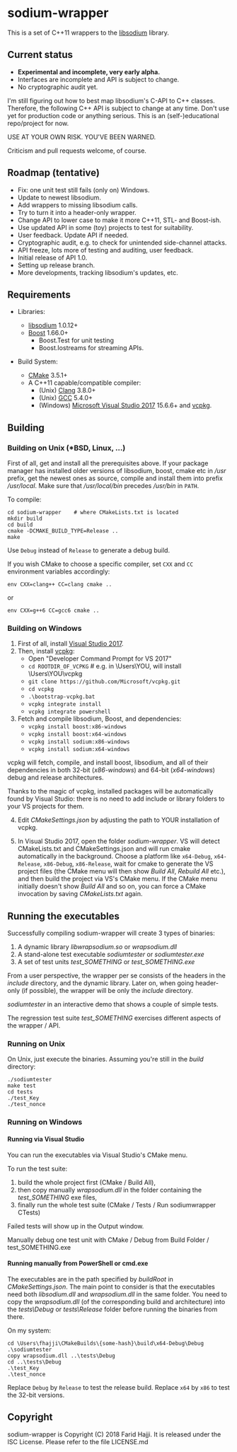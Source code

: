 # sodium-wrapper

This is a set of C++11 wrappers to the [libsodium](https://download.libsodium.org/doc/) library.

## Current status

* **Experimental and incomplete, very early alpha.**
* Interfaces are incomplete and API is subject to change.
* No cryptographic audit yet.

I'm still figuring out how to best map libsodium's C-API to C++
classes. Therefore, the following C++ API is subject to change
at any time. Don't use yet for production code or anything serious.
This is an (self-)educational repo/project for now.

USE AT YOUR OWN RISK. YOU'VE BEEN WARNED.

Criticism and pull requests welcome, of course.

## Roadmap (tentative)

* Fix: one unit test still fails (only on) Windows.
* Update to newest libsodium.
* Add wrappers to missing libsodium calls.
* Try to turn it into a header-only wrapper.
* Change API to lower case to make it more C++11, STL- and Boost-ish.
* Use updated API in some (toy) projects to test for suitability.
* User feedback. Update API if needed.
* Cryptographic audit, e.g. to check for unintended side-channel attacks.
* API freeze, lots more of testing and auditing, user feedback.
* Initial release of API 1.0.
* Setting up release branch.
* More developments, tracking libsodium's updates, etc.

## Requirements

* Libraries:
  * [libsodium](https://github.com/jedisct1/libsodium) 1.0.12+
  * [Boost](https://www.boost.org/) 1.66.0+
    * Boost.Test for unit testing
	* Boost.Iostreams for streaming APIs.

* Build System:
  * [CMake](https://cmake.org/) 3.5.1+
  * A C++11 capable/compatible compiler:
    * (Unix) [Clang](https://clang.llvm.org/) 3.8.0+
	* (Unix) [GCC](https://gcc.gnu.org/) 5.4.0+
	* (Windows) [Microsoft Visual Studio 2017](https://www.visualstudio.com/vs/) 15.6.6+ and [vcpkg](https://github.com/Microsoft/vcpkg).

## Building

### Building on Unix (*BSD, Linux, ...)

First of all, get and install all the prerequisites above.
If your package manager has installed older versions of libsodium, boost,
cmake etc in */usr* prefix, get the newest ones as source, compile and
install them into prefix */usr/local*. Make sure that */usr/local/bin*
precedes */usr/bin* in `PATH`.

To compile:

```
cd sodium-wrapper    # where CMakeLists.txt is located
mkdir build
cd build
cmake -DCMAKE_BUILD_TYPE=Release ..
make
```

Use `Debug` instead of `Release` to generate a debug build.

If you wish CMake to choose a specific compiler, set `CXX` and
`CC` environment variables accordingly:

```
env CXX=clang++ CC=clang cmake ..
```

or

```
env CXX=g++6 CC=gcc6 cmake ..
```

### Building on Windows

1. First of all, install [Visual Studio 2017](https://www.visualstudio.com/vs/).
2. Then, install [vcpkg](https://docs.microsoft.com/en-us/cpp/vcpkg):
     * Open "Developer Command Prompt for VS 2017"
	 * `cd ROOTDIR_OF_VCPKG` # e.g. in \Users\YOU, will install \Users\YOU\vcpkg
	 * `git clone https://github.com/Microsoft/vcpkg.git`
	 * `cd vcpkg`
	 * `.\bootstrap-vcpkg.bat`
	 * `vcpkg integrate install`
	 * `vcpkg integrate powershell`
3. Fetch and compile libsodium, Boost, and dependencies:
     * `vcpkg install boost:x86-windows`
	 * `vcpkg install boost:x64-windows`
	 * `vcpkg install sodium:x86-windows`
	 * `vcpkg install sodium:x64-windows`

vcpkg will fetch, compile, and install boost, libsodium, and
all of their dependencies in both 32-bit (*x86-windows*) and
64-bit (*x64-windows*) debug and release architectures.
	 
Thanks to the magic of vcpkg, installed packages will be automatically
found by Visual Studio: there is no need to add include or library folders
to your VS projects for them.

4. Edit *CMakeSettings.json* by adjusting the path to YOUR
installation of vcpkg.

5. In Visual Studio 2017, open the folder *sodium-wrapper*.
VS will detect CMakeLists.txt and CMakeSettings.json and
will run cmake automatically in the background. Choose a platform
like `x64-Debug`, `x64-Release`, `x86-Debug`, `x86-Release`, wait for cmake
to generate the VS project files (the CMake menu will then show
*Build All*, *Rebuild All* etc.), and then build the project via
VS's CMake menu. If the CMake menu initially doesn't show *Build All*
and so on, you can force a CMake invocation by saving *CMakeLists.txt*
again.

## Running the executables

Successfully compiling sodium-wrapper will create 3 types of binaries:

1. A dynamic library *libwrapsodium.so* or *wrapsodium.dll*
2. A stand-alone test executable *sodiumtester* or *sodiumtester.exe*
3. A set of test units *test\_SOMETHING* or *test\_SOMETHING.exe*

From a user perspective, the wrapper per se consists of the headers
in the *include* directory, and the dynamic library. Later on, when
going header-only (if possible), the wrapper will be only the *include*
directory.

*sodiumtester* in an interactive demo that shows a couple of simple tests.

The regression test suite *test\_SOMETHING* exercises different aspects of the
wrapper / API.

### Running on Unix

On Unix, just execute the binaries. Assuming you're still in the
*build* directory:

```
./sodiumtester
make test
cd tests
./test_Key
./test_nonce
```

### Running on Windows

#### Running via Visual Studio

You can run the executables via Visual Studio's CMake menu.

To run the test suite:
1. build the whole project first (CMake / Build All),
2. then copy manually *wrapsodium.dll* in the folder containing the
   *test\_SOMETHING* exe files,
3. finally run the whole test suite
   (CMake / Tests / Run sodiumwrapper CTests)

Failed tests will show up in the Output window.

Manually debug one test unit with
CMake / Debug from Build Folder / test\_SOMETHING.exe

#### Running manually from PowerShell or cmd.exe

The executables are in the path specified by *buildRoot* in
*CMakeSettings.json*. The main point to consider is that the
executables need both *libsodium.dll* and *wrapsodium.dll*
in the same folder. You need to copy the *wrapsodium.dll*
(of the corresponding build and architecture) into
the *tests\Debug* or *tests\Release* folder before running
the binaries from there.

On my system:

```
cd \Users\fhajji\CMakeBuilds\{some-hash}\build\x64-Debug\Debug
.\sodiumtester
copy wrapsodium.dll ..\tests\Debug
cd ..\tests\Debug
.\test_Key
.\test_nonce
```

Replace `Debug` by `Release` to test the release build.
Replace `x64` by `x86` to test the 32-bit versions.

## Copyright

sodium-wrapper is Copyright (C) 2018 Farid Hajji. It is released under
the ISC License. Please refer to the file LICENSE.md
